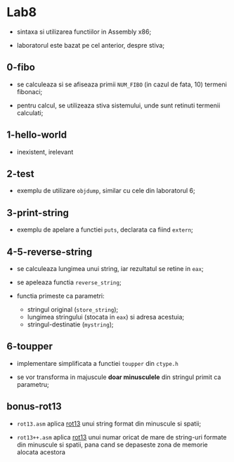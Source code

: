 # Lab8

- sintaxa si utilizarea functiilor in Assembly x86;

- laboratorul este bazat pe cel anterior, despre stiva;

## 0-fibo

- se calculeaza si se afiseaza primii `NUM_FIBO` (in cazul de fata, 10) termeni fibonaci;

- pentru calcul, se utilizeaza stiva sistemului, unde sunt retinuti termenii calculati;

## 1-hello-world

- inexistent, irelevant

## 2-test

- exemplu de utilizare `objdump`, similar cu cele din laboratorul 6;

## 3-print-string

- exemplu de apelare a functiei `puts`, declarata ca fiind `extern`;

## 4-5-reverse-string

- se calculeaza lungimea unui string, iar rezultatul se retine in `eax`;

- se apeleaza functia `reverse_string`;

- functia primeste ca parametri:
	- stringul original (`store_string`);
	- lungimea stringului (stocata in `eax`) si adresa acestuia;
	- stringul-destinatie (`mystring`);

## 6-toupper

- implementare simplificata a functiei `toupper` din `ctype.h`

- se vor transforma in majuscule **doar minusculele** din stringul primit ca parametru;

## bonus-rot13

- `rot13.asm` aplica [rot13](https://en.wikipedia.org/wiki/ROT13) unui string format din minuscule si spatii;

- `rot13++.asm` aplica [rot13](https://en.wikipedia.org/wiki/ROT13) unui numar oricat de mare de string-uri formate din minuscule si spatii, pana cand se depaseste zona de memorie alocata acestora
